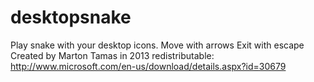 desktopsnake
============

Play snake with your desktop icons.
Move with arrows
Exit with escape
Created by Marton Tamas in 2013
redistributable: http://www.microsoft.com/en-us/download/details.aspx?id=30679